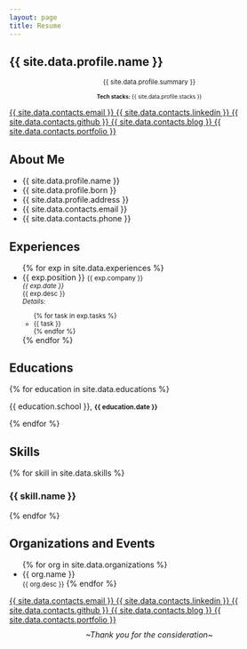 ```yaml
---
layout: page
title: Resume
---
```


<div class="demo-card-wide mdl-card mdl-shadow--2dp">

  <!-- name -->
  <div class="mdl-card__title">
    <h2 class="mdl-card__title-text">{{ site.data.profile.name }}</h2>
  </div>

  <!-- summary -->
  <div class="mdl-card__supporting-text supporting-text-wide resume-font-summary">
    <p align="center"><small>{{ site.data.profile.summary }}</small></p>
    <p align="center"><small><small><b>Tech stacks:</b> {{ site.data.profile.stacks }} </small></small></p>
  </div>

  <!-- contacts -->
  <div class="mdl-card__actions mdl-card--border">
    <a href="{{ site.data.contacts.email_link }}" class="mdl-button mdl-button--colored mdl-js-button mdl-js-ripple-effect">
      <i class="fa fa-envelope" aria-hidden="true"></i> {{ site.data.contacts.email }}
    </a>
    <a href="{{ site.data.contacts.linkedin_link }}" target="_blank" class="mdl-button mdl-button--colored mdl-js-button mdl-js-ripple-effect">
      <i class="fa fa-linkedin-square" aria-hidden="true"></i> {{ site.data.contacts.linkedin }}
    </a>
    <a href="{{ site.data.contacts.github_link }}" target="_blank" class="mdl-button mdl-button--colored mdl-js-button mdl-js-ripple-effect">
      <i class="fa fa-github" aria-hidden="true"></i> {{ site.data.contacts.github }}
    </a>
    <a href="{{ site.data.contacts.blog_link }}" target="_blank" class="mdl-button mdl-button--colored mdl-js-button mdl-js-ripple-effect">
      <i class="fa fa-file-text" aria-hidden="true"></i> {{ site.data.contacts.blog }}
    </a>
    <a href="{{ site.data.contacts.portfolio_link }}" target="_blank" class="mdl-button mdl-button--colored mdl-js-button mdl-js-ripple-effect">
      <i class="fa fa-code" aria-hidden="true"></i> {{ site.data.contacts.portfolio }}
    </a>
  </div>

  <!-- About me -->
  <div class="mdl-card__supporting-text mdl-card__actions mdl-card--border">
    <h2 class="mdl-card__title-text supporting-text-sub-title">About Me</h2>
  </div>
  <div class="mdl-card__supporting-text mdl-card__actions sub-section-top-border resume-font-content">
    <ul>
      <li><i class="fa fa-user" aria-hidden="true"></i> {{ site.data.profile.name }}</li>
      <li><i class="fa fa-calendar" aria-hidden="true"></i> {{ site.data.profile.born }} </li>
      <li><i class="fa fa-home" aria-hidden="true"></i> {{ site.data.profile.address }}</li>
      <li><i class="fa fa-envelope" aria-hidden="true"></i> {{ site.data.contacts.email }}</li>
      <li><i class="fa fa-whatsapp" aria-hidden="true"></i> {{ site.data.contacts.phone }} </li>
    </ul>
  </div>

  <!-- experiences -->
  <div class="mdl-card__supporting-text mdl-card__actions mdl-card--border">
    <h2 class="mdl-card__title-text supporting-text-sub-title">Experiences</h2>
  </div>
  <div class="mdl-card__supporting-text mdl-card__actions sub-section-top-border resume-font-content2">
    <ul>
    {% for exp in site.data.experiences %}
      <li>{{ exp.position }} <small><i class="fa fa-at" aria-hidden="true"></i> {{ exp.company }}</small></li>
      <span><small><i>{{ exp.date }}</i><br>
      {{ exp.desc }}
      <br>
      <i>Details:</i>
      <ul>
      {% for task in exp.tasks %}
        <li>{{ task }}</li>
      {% endfor %}
      </ul> 
      </small></span>
    {% endfor %}
    </ul>
  </div>

  <!-- educations -->
  <div class="mdl-card__supporting-text mdl-card__actions mdl-card--border">
    <h2 class="mdl-card__title-text supporting-text-sub-title">Educations</h2>
  </div>
  <div class="mdl-card__supporting-text mdl-card__actions sub-section-top-border resume-font-content">
    {% for education in site.data.educations %}
      <p><i class="fa fa-graduation-cap" aria-hidden="true"></i> {{ education.school }}, <small><b>{{ education.date }}</b></small></p>
    {% endfor %}
  </div>

  <!-- skills -->
  <div class="mdl-card__supporting-text mdl-card__actions mdl-card--border">
    <h2 class="mdl-card__title-text supporting-text-sub-title">Skills</h2>
  </div>
  <div class="mdl-card__supporting-text mdl-card__actions sub-section-top-border progress-bar-size">

  <div class="skillset">
    {% for skill in site.data.skills %}
      <div class="item">
        <h3 class="level-title">{{ skill.name }}</h3>
        <div class="level-bar">
          <div class="level-bar-inner" data-level="{{ skill.level }}">
          </div>
        </div>
      </div>
    {% endfor %}
  </div>

  </div>

  <!-- Organizations and Events -->
  <div class="mdl-card__supporting-text mdl-card__actions mdl-card--border">
    <h2 class="mdl-card__title-text supporting-text-sub-title">Organizations and Events</h2>
  </div>
  <div class="mdl-card__supporting-text mdl-card__actions sub-section-top-border resume-font-content2">
    <ul>
      {% for org in site.data.organizations %}
        <li>{{ org.name }}</li>
        <span><small>{{ org.desc }}</small></span>
      {% endfor %}
    </ul>
  </div>

  <!-- Other Activities -->
  <!-- <div class="mdl-card__supporting-text mdl-card__actions mdl-card--border">
    <h2 class="mdl-card__title-text supporting-text-sub-title">Other Activities</h2>
  </div>
  <div class="mdl-card__supporting-text mdl-card__actions sub-section-top-border resume-font-content3">
    <p>What I did in my spare time:</p>
    <ul>
      <li>Tinkering with programming languages, tools, libraries, frameworks, including the new ones.</li>
      <li>Solving programming problems in Hackerrank, OpenKattis, and sometime wasting time solving Euler problems.</li>
      <li>Exploring Github, opening issues, exploring new and cool libraries, stalking people in github, sometime experimenting with some open project(vscode editor, editor theme, friend's final project, reacts examples, etc).</li>
      <li>Blogging</li>
    </ul>
  </div> -->

  <!-- Other Interests -->
  <!-- <div class="mdl-card__supporting-text mdl-card__actions mdl-card--border">
    <h2 class="mdl-card__title-text supporting-text-sub-title">Other Interests</h2>
  </div>
  <div class="mdl-card__supporting-text mdl-card__actions sub-section-top-border resume-font-content3">
    <p>What topics I mostly think of it:</p>
    <ul>
      <li>Science and Technology</li>
      <li>Image Processing and Machine Learning</li>
      <li>Movies and sometime Anime</li>
      <li>Religion</li>
      <li>Sport, mostly footbal</li>
      <li>Video Game</li>
    </ul>
  </div> -->

  <!-- contacts bottom -->
  <div class="mdl-card__actions mdl-card--border">
    <a href="{{ site.data.contacts.email_link }}" class="mdl-button mdl-button--colored mdl-js-button mdl-js-ripple-effect">
      <i class="fa fa-envelope" aria-hidden="true"></i> {{ site.data.contacts.email }}
    </a>
    <a href="{{ site.data.contacts.linkedin_link }}" target="_blank" class="mdl-button mdl-button--colored mdl-js-button mdl-js-ripple-effect">
      <i class="fa fa-linkedin-square" aria-hidden="true"></i> {{ site.data.contacts.linkedin }}
    </a>
    <a href="{{ site.data.contacts.github_link }}" target="_blank" class="mdl-button mdl-button--colored mdl-js-button mdl-js-ripple-effect">
      <i class="fa fa-github" aria-hidden="true"></i> {{ site.data.contacts.github }}
    </a>
    <a href="{{ site.data.contacts.blog_link }}" target="_blank" class="mdl-button mdl-button--colored mdl-js-button mdl-js-ripple-effect">
      <i class="fa fa-file-text" aria-hidden="true"></i> {{ site.data.contacts.blog }}
    </a>
    <a href="{{ site.data.contacts.portfolio_link }}" target="_blank" class="mdl-button mdl-button--colored mdl-js-button mdl-js-ripple-effect">
      <i class="fa fa-code" aria-hidden="true"></i> {{ site.data.contacts.portfolio }}
    </a>
  </div>

  <!-- last -->
  <div class="mdl-card__actions mdl-card--border resume-font-content3 sub-section-bottom-border">
    <p align="center" style="margin:10px 40px 20px 40px;"><i>~Thank you for the consideration~</i></p>
  </div>

  <!-- <div class="mdl-card__menu">
    <button class="mdl-button mdl-button--icon mdl-js-button mdl-js-ripple-effect">
      <i class="material-icons">share</i>
    </button>
  </div> -->

</div>

